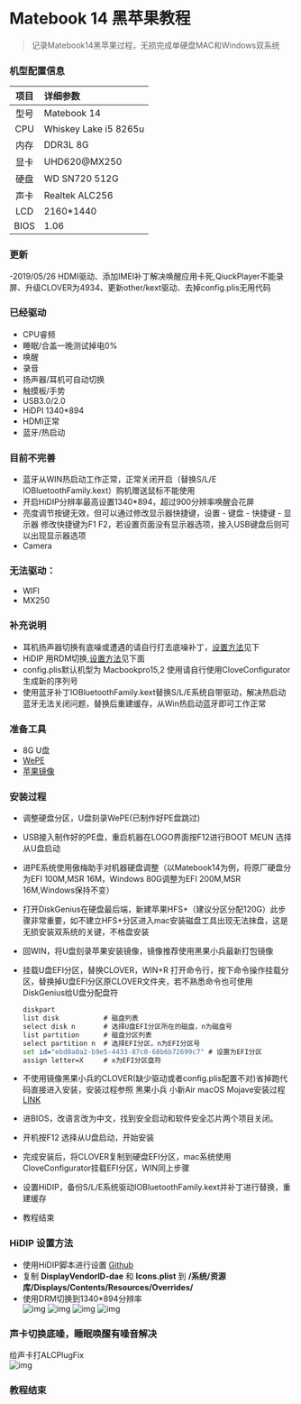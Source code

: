 # Matebook 14 黑苹果教程
>记录Matebook14黑苹果过程，无损完成单硬盘MAC和Windows双系统

### 机型配置信息
| 项目 | 详细参数|
| :--: | :-------------------- |
| 型号 | Matebook 14    |
| CPU  | Whiskey Lake i5 8265u |
|内存| DDR3L 8G|
| 显卡 | UHD620@MX250|
| 硬盘 | WD SN720 512G|
| 声卡 | Realtek ALC256 |
|LCD| 2160*1440|
|BIOS|1.06|
### 更新
-2019/05/26  HDMI驱动、添加IMEI补丁解决唤醒应用卡死,QiuckPlayer不能录屏、升级CLOVER为4934、更新other/kext驱动、去掉config.plis无用代码
### 已经驱动
* CPU睿频
* 睡眠/合盖一晚测试掉电0%
* 唤醒
* 录音
* 扬声器/耳机可自动切换
* 触摸板/手势
* USB3.0/2.0
* HiDPI 1340*894
* HDMI正常
* 蓝牙/热启动
###  目前不完善
* 蓝牙从WIN热启动工作正常，正常关闭开启（替换S/L/E IOBluetoothFamily.kext）购机赠送鼠标不能使用
* 开启HiDIP分辨率最高设置1340*894，超过900分辨率唤醒会花屏
* 亮度调节按键无效，但可以通过修改显示器快捷键，设置 - 键盘 - 快捷键 - 显示器 修改快捷键为F1 F2，若设置页面没有显示器选项，接入USB键盘后则可以出现显示器选项
* Camera
### 无法驱动：
* WIFI
* MX250
### 补充说明
* 耳机扬声器切换有底噪或遭遇的请自行打去底噪补丁，[设置方法](#声卡切换底噪睡眠唤醒有噪音解决)见下
* HiDIP 用RDM切换,[设置方法](#hidip-设置方法)见下面
* config.plis默认机型为 Macbookpro15,2 使用请自行使用CloveConfigurator生成新的序列号
* 使用蓝牙补丁IOBluetoothFamily.kext替换S/L/E系统自带驱动，解决热启动蓝牙无法关闭问题，替换后重建缓存，从Win热启动蓝牙即可工作正常

### 准备工具
* 8G U盘
* [WePE](http://www.wepe.com.cn/)
* [苹果镜像](blog.daliansky.net)
### 安装过程
* 调整硬盘分区，U盘刻录WePE(已制作好PE盘跳过)
* USB接入制作好的PE盘，重启机器在LOGO界面按F12进行BOOT MEUN 选择从U盘启动
* 进PE系统使用傲梅助手对机器硬盘调整（以Matebook14为例，将原厂硬盘分为EFI 100M,MSR 16M，Windows 80G调整为EFI 200M,MSR 16M,Windows保持不变）
* 打开DiskGenius在硬盘最后端，新建苹果HFS+（建议分区分配120G）此步骤非常重要，如不建立HFS+分区进入mac安装磁盘工具出现无法抹盘，这是无损安装双系统的关键，不格盘安装
* 回WIN，将U盘刻录苹果安装镜像，镜像推荐使用黑果小兵最新打包镜像
* 挂载U盘EFI分区，替换CLOVER，WIN+R 打开命令行，按下命令操作挂载分区，替换掉U盘EFI分区原CLOVER文件夹，若不熟悉命令也可使用DiskGenius给U盘分配盘符
  ```cmd
  diskpart
  list disk           # 磁盘列表
  select disk n       # 选择U盘EFI分区所在的磁盘，n为磁盘号
  list partition      # 磁盘分区列表
  select partition n  # 选择EFI分区，n为EFI分区号
  set id="ebd0a0a2-b9e5-4433-87c0-68b6b72699c7"	# 设置为EFI分区
  assign letter=X     # x为EFI分区盘符
  ```
* 不使用镜像黑果小兵的CLOVER(缺少驱动或者config.plis配置不对)省掉跑代码直接进入安装，安装过程参照 黑果小兵 小新Air macOS Mojave安装过程 [LINK](https://blog.daliansky.net/Lenovo-Xiaoxin-Air-13-macOS-Mojave-installation-tutorial.html)

* 进BIOS，改语言改为中文，找到安全启动和软件安全芯片两个项目关闭。
* 开机按F12 选择从U盘启动，开始安装
* 完成安装后，将CLOVER复制到硬盘EFI分区，mac系统使用CloveConfigurator挂载EFI分区，WIN同上步骤
* 设置HiDIP，备份S/L/E系统驱动IOBluetoothFamily.kext并补丁进行替换，重建缓存
* 教程结束

### HiDIP 设置方法
* 使用HiDIP脚本进行设置 [Github](https://github.com/xzhih/one-key-hidpi)  
* 复制 **DisplayVendorID-dae** 和 **Icons.plist** 到 **/系统/资源库/Displays/Contents/Resources/Overrides/**  
* 使用DRM切换到1340*894分辨率  
![img](/HiDPI/01.png)
![img](/HiDPI/02.png)
![img](/HiDPI/03.png)
![img](/HiDPI/04.png)

### 声卡切换底噪，睡眠唤醒有噪音解决
给声卡打ALCPlugFix  
![img](/ALC256修复耳机切换底噪问题/01.png)

### 教程结束
